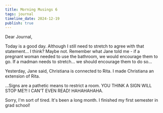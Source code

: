 ```yaml
---
title: Morning Musings 6
tags: journal
timeline_date: 2024-12-19
publish: true
---
```


Dear Journal,

Today is a good day. Although I still need to stretch to agree with that statement... I think? Maybe not. Remember what Jane told me - if a pregnant woman needed to use the bathroom, we would encourage them to go. If a madman needs to stretch... we should encourage them to do so...

Yesterday, Jane said, Christiana is connected to Rita. I made Christiana an extension of Rita.

...Signs are a pathetic means to restrict a room. YOU THINK A SIGN WILL STOP ME?! I CAN’T EVEN READ! HAHAHAHAHA.

Sorry, I'm sort of tired. It's been a long month. I finished my first semester in grad school!
